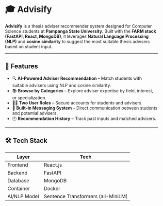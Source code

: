 # 🎓 Advisify

**Advisify** is a thesis adviser recommender system designed for Computer Science students at **Pampanga State University**. Built with the **FARM stack (FastAPI, React, MongoDB)**, it leverages **Natural Language Processing (NLP)** and **cosine similarity** to suggest the most suitable thesis advisers based on student input.

---

## 🚀 Features

- 🔍 **AI-Powered Adviser Recommendation** – Match students with suitable advisers using NLP and cosine similarity.
- 📚 **Browse by Categories** – Explore adviser expertise by field, interest, or specialization.
- 🧑‍💻 **Two User Roles** – Secure accounts for students and advisers.
- 💬 **Built-in Messaging System** – Direct communication between students and potential advisers.
- 🕘 **Recommendation History** – Track past inputs and matched advisers.

---

## 🛠️ Tech Stack

| Layer        | Tech            |
|--------------|-----------------|
| Frontend     | React.js        |
| Backend      | FastAPI         |
| Database     | MongoDB         |
| Container    | Docker          |
| AI/NLP Model | Sentence Transformers (all-MiniLM) |


